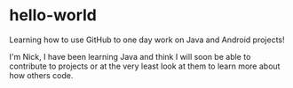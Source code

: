 # hello-world
Learning how to use GitHub to one day work on Java and Android projects!

I'm Nick, I have been learning Java and think I will soon be able to contribute to projects or at the very least look at them to learn more about how others code.
